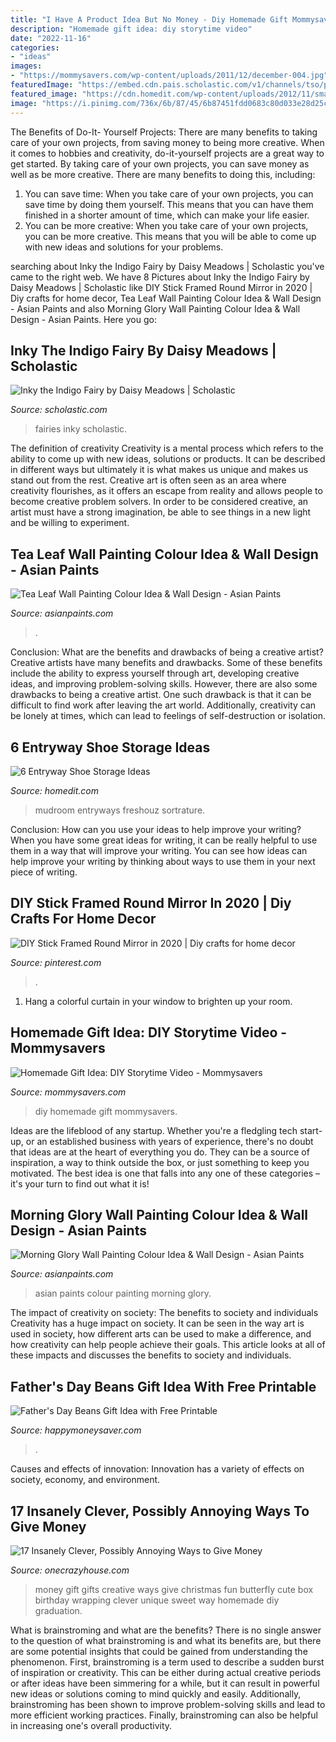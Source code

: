 ```yaml
---
title: "I Have A Product Idea But No Money - Diy Homemade Gift Mommysavers"
description: "Homemade gift idea: diy storytime video"
date: "2022-11-16"
categories:
- "ideas"
images:
- "https://mommysavers.com/wp-content/uploads/2011/12/december-004.jpg"
featuredImage: "https://embed.cdn.pais.scholastic.com/v1/channels/tso/products/identifiers/isbn/9780439691932/primary/renditions/700?useMissingImage=true"
featured_image: "https://cdn.homedit.com/wp-content/uploads/2012/11/small-entryway-storage.jpg"
image: "https://i.pinimg.com/736x/6b/87/45/6b87451fdd0683c80d033e28d25c6558.jpg"
---
```



The Benefits of Do-It- Yourself Projects: There are many benefits to taking care of your own projects, from saving money to being more creative.
When it comes to hobbies and creativity, do-it-yourself projects are a great way to get started. By taking care of your own projects, you can save money as well as be more creative. There are many benefits to doing this, including: 
1. You can save time: When you take care of your own projects, you can save time by doing them yourself. This means that you can have them finished in a shorter amount of time, which can make your life easier. 
2. You can be more creative: When you take care of your own projects, you can be more creative. This means that you will be able to come up with new ideas and solutions for your problems. 

	

		
searching about Inky the Indigo Fairy by Daisy Meadows | Scholastic you've came to the right web. We have 8 Pictures about Inky the Indigo Fairy by Daisy Meadows | Scholastic like DIY Stick Framed Round Mirror in 2020 | Diy crafts for home decor, Tea Leaf Wall Painting Colour Idea &amp; Wall Design - Asian Paints and also Morning Glory Wall Painting Colour Idea &amp; Wall Design - Asian Paints. Here you go:
		
    
## Inky The Indigo Fairy By Daisy Meadows | Scholastic

<img loading=lazy src="https://embed.cdn.pais.scholastic.com/v1/channels/tso/products/identifiers/isbn/9780439691932/primary/renditions/700?useMissingImage=true" onerror="this.onerror=null;this.src='https://tse3.mm.bing.net/th?id=OIP.qK9kVOTR3Ef_LrJHba1-wgHaKw&amp;pid=15.1';" alt="Inky the Indigo Fairy by Daisy Meadows | Scholastic">

_Source: scholastic.com_

>fairies inky scholastic. 

	

The definition of creativity
Creativity is a mental process which refers to the ability to come up with new ideas, solutions or products. It can be described in different ways but ultimately it is what makes us unique and makes us stand out from the rest. Creative art is often seen as an area where creativity flourishes, as it offers an escape from reality and allows people to become creative problem solvers. In order to be considered creative, an artist must have a strong imagination, be able to see things in a new light and be willing to experiment.

    
## Tea Leaf Wall Painting Colour Idea &amp; Wall Design - Asian Paints

<img loading=lazy src="https://www.asianpaints.com/content/dam/asian_paints/idea-gallery/exteriors-image15-asian-paints.jpg" onerror="this.onerror=null;this.src='https://tse4.mm.bing.net/th?id=OIP.4JripNAF6vwRpWJ83cMPMgHaFA&amp;pid=15.1';" alt="Tea Leaf Wall Painting Colour Idea &amp; Wall Design - Asian Paints">

_Source: asianpaints.com_

>. 

	

Conclusion: What are the benefits and drawbacks of being a creative artist?
Creative artists have many benefits and drawbacks. Some of these benefits include the ability to express yourself through art, developing creative ideas, and improving problem-solving skills. However, there are also some drawbacks to being a creative artist. One such drawback is that it can be difficult to find work after leaving the art world. Additionally, creativity can be lonely at times, which can lead to feelings of self-destruction or isolation.

    
## 6 Entryway Shoe Storage Ideas

<img loading=lazy src="https://cdn.homedit.com/wp-content/uploads/2012/11/small-entryway-storage.jpg" onerror="this.onerror=null;this.src='https://tse4.mm.bing.net/th?id=OIP.EowOk8QK2cJpAm06M9Z59wHaKt&amp;pid=15.1';" alt="6 Entryway Shoe Storage Ideas">

_Source: homedit.com_

>mudroom entryways freshouz sortrature. 

	

Conclusion: How can you use your ideas to help improve your writing?
When you have some great ideas for writing, it can be really helpful to use them in a way that will improve your writing. You can see how ideas can help improve your writing by thinking about ways to use them in your next piece of writing.

    
## DIY Stick Framed Round Mirror In 2020 | Diy Crafts For Home Decor

<img loading=lazy src="https://i.pinimg.com/736x/6b/87/45/6b87451fdd0683c80d033e28d25c6558.jpg" onerror="this.onerror=null;this.src='https://tse1.mm.bing.net/th?id=OIP.o0hLpnKgmctEs9pvQDuDHgHaJ0&amp;pid=15.1';" alt="DIY Stick Framed Round Mirror in 2020 | Diy crafts for home decor">

_Source: pinterest.com_

>. 

	

1. Hang a colorful curtain in your window to brighten up your room.

    
## Homemade Gift Idea: DIY Storytime Video - Mommysavers

<img loading=lazy src="https://mommysavers.com/wp-content/uploads/2011/12/december-004.jpg" onerror="this.onerror=null;this.src='https://tse4.mm.bing.net/th?id=OIP.q7BgS2AuukfJOK-HefskGgHaE8&amp;pid=15.1';" alt="Homemade Gift Idea: DIY Storytime Video - Mommysavers">

_Source: mommysavers.com_

>diy homemade gift mommysavers. 

	

Ideas are the lifeblood of any startup. Whether you're a fledgling tech start-up, or an established business with years of experience, there's no doubt that ideas are at the heart of everything you do. They can be a source of inspiration, a way to think outside the box, or just something to keep you motivated. The best idea is one that falls into any one of these categories – it's your turn to find out what it is!

    
## Morning Glory Wall Painting Colour Idea &amp; Wall Design - Asian Paints

<img loading=lazy src="https://www.asianpaints.com/content/dam/asian_paints/idea-gallery/exteriors-image7-asian-paints.jpg" onerror="this.onerror=null;this.src='https://tse3.mm.bing.net/th?id=OIP.QiUA4OZpalqsKNp_URUYlQHaFA&amp;pid=15.1';" alt="Morning Glory Wall Painting Colour Idea &amp; Wall Design - Asian Paints">

_Source: asianpaints.com_

>asian paints colour painting morning glory. 

	

The impact of creativity on society: The benefits to society and individuals
Creativity has a huge impact on society. It can be seen in the way art is used in society, how different arts can be used to make a difference, and how creativity can help people achieve their goals. This article looks at all of these impacts and discusses the benefits to society and individuals.

    
## Father&#039;s Day Beans Gift Idea With Free Printable

<img loading=lazy src="https://happymoneysaver.com/wp-content/uploads/2014/05/fathersday-final.jpg" onerror="this.onerror=null;this.src='https://tse4.mm.bing.net/th?id=OIP.aRb2bNm3RjDlb1ptp2WHKwHaL-&amp;pid=15.1';" alt="Father&#039;s Day Beans Gift Idea with Free Printable">

_Source: happymoneysaver.com_

>. 

	

Causes and effects of innovation:
Innovation has a variety of effects on society, economy, and environment.

    
## 17 Insanely Clever, Possibly Annoying Ways To Give Money

<img loading=lazy src="https://cdn.onecrazyhouse.com/wp-content/uploads/2016/07/money-gift-ideas-11.jpg" onerror="this.onerror=null;this.src='https://tse4.mm.bing.net/th?id=OIP.5SxehDMhnjAXuVTCQClcuQAAAA&amp;pid=15.1';" alt="17 Insanely Clever, Possibly Annoying Ways to Give Money">

_Source: onecrazyhouse.com_

>money gift gifts creative ways give christmas fun butterfly cute box birthday wrapping clever unique sweet way homemade diy graduation. 

	

What is brainstroming and what are the benefits?
There is no single answer to the question of what brainstroming is and what its benefits are, but there are some potential insights that could be gained from understanding the phenomenon. First, brainstroming is a term used to describe a sudden burst of inspiration or creativity. This can be either during actual creative periods or after ideas have been simmering for a while, but it can result in powerful new ideas or solutions coming to mind quickly and easily. Additionally, brainstroming has been shown to improve problem-solving skills and lead to more efficient working practices. Finally, brainstroming can also be helpful in increasing one's overall productivity.

